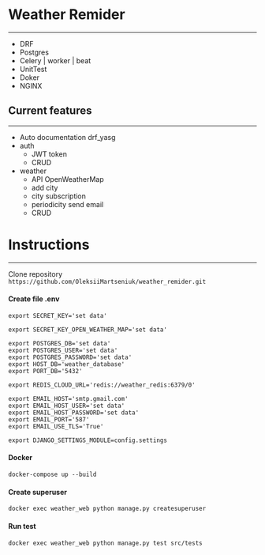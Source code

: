 # Weather Remider

---

* DRF
* Postgres
* Celery | worker | beat
* UnitTest
* Doker
* NGINX


 ## Current features
<hr>

* Auto documentation drf_yasg
* auth
  * JWT token
  * CRUD
* weather
  * API OpenWeatherMap
  * add city
  * city subscription
  * periodicity send email
  * CRUD


# Instructions

---

Clone repository
<br>
`https://github.com/OleksiiMartseniuk/weather_remider.git`

#### Create file .env

```
export SECRET_KEY='set data'

export SECRET_KEY_OPEN_WEATHER_MAP='set data'

export POSTGRES_DB='set data'
export POSTGRES_USER='set data'
export POSTGRES_PASSWORD='set data'
export HOST_DB='weather_database'
export PORT_DB='5432'

export REDIS_CLOUD_URL='redis://weather_redis:6379/0'

export EMAIL_HOST='smtp.gmail.com'
export EMAIL_HOST_USER='set data'
export EMAIL_HOST_PASSWORD='set data'
export EMAIL_PORT='587'
export EMAIL_USE_TLS='True'

export DJANGO_SETTINGS_MODULE=config.settings
```
#### Docker

`docker-compose up --build`
<br>

#### Create superuser
`docker exec weather_web python manage.py createsuperuser`

#### Run test
`docker exec weather_web python manage.py test src/tests`
